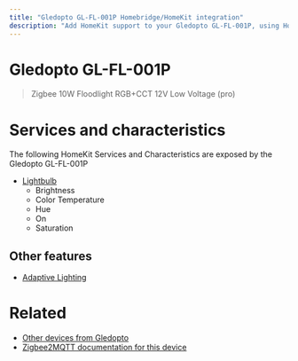```yaml
---
title: "Gledopto GL-FL-001P Homebridge/HomeKit integration"
description: "Add HomeKit support to your Gledopto GL-FL-001P, using Homebridge, Zigbee2MQTT and homebridge-z2m."
---
```

<!---
This file has been GENERATED using src/docgen/docgen.ts
DO NOT EDIT THIS FILE MANUALLY!
-->
# Gledopto GL-FL-001P
> Zigbee 10W Floodlight RGB+CCT 12V Low Voltage (pro)


# Services and characteristics
The following HomeKit Services and Characteristics are exposed by
the Gledopto GL-FL-001P

* [Lightbulb](../../light.md)
  * Brightness
  * Color Temperature
  * Hue
  * On
  * Saturation


## Other features
* [Adaptive Lighting](../../light.md)


# Related
* [Other devices from Gledopto](../index.md#gledopto)
* [Zigbee2MQTT documentation for this device](https://www.zigbee2mqtt.io/devices/GL-FL-001P.html)